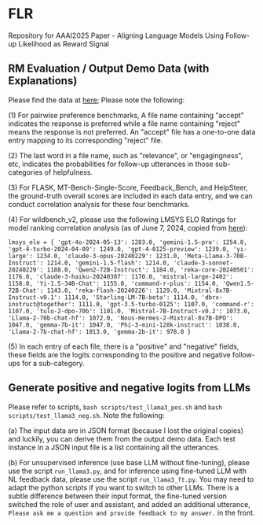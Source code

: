 # FLR
Repository for AAAI2025 Paper - Aligning Language Models Using Follow-up Likelihood as Reward Signal

## RM Evaluation / Output Demo Data (with Explanations)
Please find the data at [here](https://drive.google.com/drive/folders/15qrklDPHXcNEowHi-RWR7z9WlEtdPMax?usp=sharing); Please note the following:

(1) For pairwise preference benchmarks, A file name containing "accept" indicates the response is preferred while a file name containing "reject" means the response is not preferred. An "accept" file has a one-to-one data entry mapping to its corresponding "reject" file.

(2) The last word in a file name, such as "relevance", or "engagingness", etc, indicates the probabilities for follow-up utterances in those sub-categories of helpfulness. 

(3) For FLASK, MT-Bench-Single-Score, Feedback_Bench, and HelpSteer, the ground-truth overall scores are included in each data entry, and we can conduct correlation analysis for these four benchmarks.

(4) For wildbench_v2, please use the following LMSYS ELO Ratings for model ranking correlation analysis (as of June 7, 2024, copied from [here](https://huggingface.co/spaces/allenai/WildBench)):

`lmsys_elo = {
    'gpt-4o-2024-05-13': 1283.0,
    'gemini-1.5-pro': 1254.0,
    'gpt-4-turbo-2024-04-09': 1249.0,
    'gpt-4-0125-preview': 1239.0,
    'yi-large': 1234.0,
    'claude-3-opus-20240229': 1231.0,
    'Meta-Llama-3-70B-Instruct': 1214.0,
    'gemini-1.5-flash': 1214.0,
    'claude-3-sonnet-20240229': 1188.0,
    'Qwen2-72B-Instruct': 1184.0,
    'reka-core-20240501': 1176.0,
    'claude-3-haiku-20240307': 1170.0,
    'mistral-large-2402': 1158.0,
    'Yi-1.5-34B-Chat': 1155.0,
    'command-r-plus': 1154.0,
    'Qwen1.5-72B-Chat': 1143.0,
    'reka-flash-20240226': 1129.0,
    'Mixtral-8x7B-Instruct-v0.1': 1114.0,
    'Starling-LM-7B-beta': 1114.0,
    'dbrx-instruct@together': 1111.0,
    'gpt-3.5-turbo-0125': 1107.0,
    'command-r': 1107.0,
    'tulu-2-dpo-70b': 1101.0,
    'Mistral-7B-Instruct-v0.2': 1073.0,
    'Llama-2-70b-chat-hf': 1072.0,
    'Nous-Hermes-2-Mixtral-8x7B-DPO': 1047.0,
    'gemma-7b-it': 1047.0,
    'Phi-3-mini-128k-instruct': 1038.0,
    'Llama-2-7b-chat-hf': 1013.0,
    'gemma-2b-it': 978.0
}`

(5) In each entry of each file, there is a "positive" and "negative" fields, these fields are the logits corresponding to the positive and negative follow-ups for a sub-category.

## Generate positive and negative logits from LLMs
Please refer to scripts, `bash scripts/test_llama3_pos.sh` and `bash scripts/test_llama3_neg.sh`. Note the following:

(a) The input data are in JSON format (because I lost the original copies) and luckily, you can derive them from the output demo data. Each test instance in a JSON input file is a list containing all the utterances. 

(b) For unsupervised inference (use base LLM without fine-tuning), please use the script `run_llama3.py`, and for inference using fine-tuned LLM with NL feedback data, please use the script `run_llama3_ft.py`. You may need to adapt the python scripts if you want to switch to other LLMs. There is a subtle difference between their input format, the fine-tuned version switched the role of user and assistant, and added an additional utterance, `Please ask me a question and provide feedback to my answer.` in the front.
